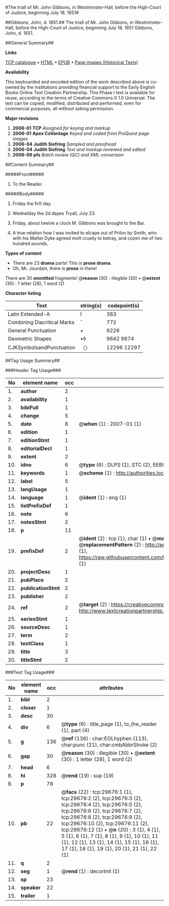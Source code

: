 #The triall of Mr. John Gibbons, in Westminster-Hall, before the High-Court of Justice, beginning July 18. 1651#

##Gibbons, John, d. 1651.##
The triall of Mr. John Gibbons, in Westminster-Hall, before the High-Court of Justice, beginning July 18. 1651
Gibbons, John, d. 1651.

##General Summary##

**Links**

[TCP catalogue](http://www.ota.ox.ac.uk/tcp/)  • 
[HTML](http://tei.it.ox.ac.uk/tcp/Texts-HTML/free/A63/A63182.html)  • 
[EPUB](http://tei.it.ox.ac.uk/tcp/Texts-EPUB/free/A63/A63182.epub) • 
[Page images (Historical Texts)](https://data.historicaltexts.jisc.ac.uk/view?pubId=eebo-99825296e&pageId=eebo-99825296e-29676-1)

**Availability**

This keyboarded and encoded edition of the
	       work described above is co-owned by the institutions
	       providing financial support to the Early English Books
	       Online Text Creation Partnership. This Phase I text is
	       available for reuse, according to the terms of Creative
	       Commons 0 1.0 Universal. The text can be copied,
	       modified, distributed and performed, even for
	       commercial purposes, all without asking permission.

**Major revisions**

1. __2006-01__ __TCP__ *Assigned for keying and markup*
1. __2006-01__ __Apex CoVantage__ *Keyed and coded from ProQuest page images*
1. __2006-04__ __Judith Siefring__ *Sampled and proofread*
1. __2006-04__ __Judith Siefring__ *Text and markup reviewed and edited*
1. __2006-09__ __pfs__ *Batch review (QC) and XML conversion*

##Content Summary##

#####Front#####

1. To the Reader.

#####Body#####

1. Friday the firſt day.

1. Wedneſday the 2d dayes Tryall, July 23.

1. Friday, about twelve a clock M. Gibbons was brought to the Bar.

1. A true relation how I was invited to eſcape out of Priſon by Smith, who with his Maſter Dyke agreed moſt cruelly to betray, and cozen me of two hundred pounds.

**Types of content**

  * There are 23 **drama** parts! This is **prose drama**.
  * Oh, Mr. Jourdain, there is **prose** in there!

There are 30 **ommitted** fragments! 
 @__reason__ (30) : illegible (30)  •  @__extent__ (30) : 1 letter (28), 1 word (2)

**Character listing**


|Text|string(s)|codepoint(s)|
|---|---|---|
|Latin Extended-A|ſ|383|
|Combining             Diacritical Marks|̄|772|
|General Punctuation|•|8226|
|Geometric Shapes|▪◊|9642 9674|
|CJKSymbolsandPunctuation|〈〉|12296 12297|

##Tag Usage Summary##

###Header Tag Usage###

|No|element name|occ|attributes|
|---|---|---|---|
|1.|__author__|2||
|2.|__availability__|1||
|3.|__biblFull__|1||
|4.|__change__|5||
|5.|__date__|8| @__when__ (1) : 2007-01 (1)|
|6.|__edition__|1||
|7.|__editionStmt__|1||
|8.|__editorialDecl__|1||
|9.|__extent__|2||
|10.|__idno__|6| @__type__ (6) : DLPS (1), STC (2), EEBO-CITATION (1), PROQUEST (1), VID (1)|
|11.|__keywords__|1| @__scheme__ (1) : http://authorities.loc.gov/ (1)|
|12.|__label__|5||
|13.|__langUsage__|1||
|14.|__language__|1| @__ident__ (1) : eng (1)|
|15.|__listPrefixDef__|1||
|16.|__note__|6||
|17.|__notesStmt__|2||
|18.|__p__|11||
|19.|__prefixDef__|2| @__ident__ (2) : tcp (1), char (1)  •  @__matchPattern__ (2) : ([0-9\-]+):([0-9IVX]+) (1), (.+) (1)  •  @__replacementPattern__ (2) : http://eebo.chadwyck.com/downloadtiff?vid=$1&page=$2 (1), https://raw.githubusercontent.com/textcreationpartnership/Texts/master/tcpchars.xml#$1 (1)|
|20.|__projectDesc__|1||
|21.|__pubPlace__|2||
|22.|__publicationStmt__|2||
|23.|__publisher__|2||
|24.|__ref__|2| @__target__ (2) : https://creativecommons.org/publicdomain/zero/1.0/ (1), http://www.textcreationpartnership.org/docs/. (1)|
|25.|__seriesStmt__|1||
|26.|__sourceDesc__|1||
|27.|__term__|2||
|28.|__textClass__|1||
|29.|__title__|3||
|30.|__titleStmt__|2||


###Text Tag Usage###

|No|element name|occ|attributes|
|---|---|---|---|
|1.|__bibl__|2||
|2.|__closer__|1||
|3.|__desc__|30||
|4.|__div__|6| @__type__ (6) : title_page (1), to_the_reader (1), part (4)|
|5.|__g__|136| @__ref__ (136) : char:EOLhyphen (113), char:punc (21), char:cmbAbbrStroke (2)|
|6.|__gap__|30| @__reason__ (30) : illegible (30)  •  @__extent__ (30) : 1 letter (28), 1 word (2)|
|7.|__head__|6||
|8.|__hi__|328| @__rend__ (19) : sup (19)|
|9.|__p__|78||
|10.|__pb__|22| @__facs__ (22) : tcp:29676:1 (1), tcp:29676:2 (2), tcp:29676:3 (2), tcp:29676:4 (2), tcp:29676:5 (2), tcp:29676:6 (2), tcp:29676:7 (2), tcp:29676:8 (2), tcp:29676:9 (2), tcp:29676:10 (2), tcp:29676:11 (2), tcp:29676:12 (1)  •  @__n__ (20) : 3 (1), 4 (1), 5 (1), 6 (1), 7 (1), 8 (1), 9 (1), 10 (1), 11 (1), 12 (1), 13 (1), 14 (1), 15 (1), 16 (1), 17 (1), 18 (1), 19 (1), 20 (1), 21 (1), 22 (1)|
|11.|__q__|2||
|12.|__seg__|1| @__rend__ (1) : decorInit (1)|
|13.|__sp__|23||
|14.|__speaker__|22||
|15.|__trailer__|1||
